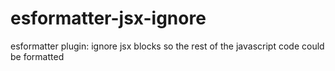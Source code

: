 # esformatter-jsx-ignore
esformatter plugin: ignore jsx blocks so the rest of the javascript code could be formatted
